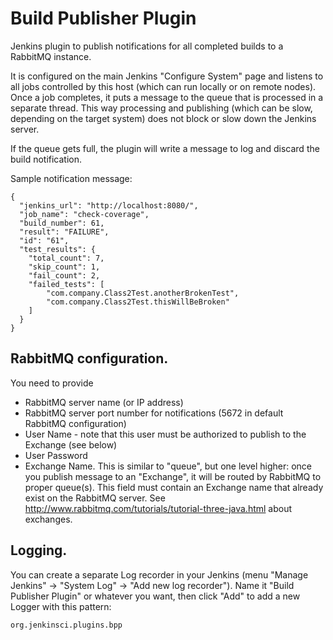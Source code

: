 # Build Publisher Plugin

Jenkins plugin to publish notifications for all completed builds to a RabbitMQ instance.

It is configured on the main Jenkins "Configure System" page and listens to all jobs controlled by this host
(which can run locally or on remote nodes).
Once a job completes, it puts a message to the queue that is processed in a separate thread. 
This way processing and publishing (which can be slow, depending on the target system) does not block or slow down
the Jenkins server.

If the queue gets full, the plugin will write a message to log and discard the build notification.  

Sample notification message:

    {
      "jenkins_url": "http://localhost:8080/",
      "job_name": "check-coverage",
      "build_number": 61,
      "result": "FAILURE",
      "id": "61",
      "test_results": {
        "total_count": 7,
        "skip_count": 1,
        "fail_count": 2,
        "failed_tests": [
            "com.company.Class2Test.anotherBrokenTest",
            "com.company.Class2Test.thisWillBeBroken"
        ]
      }
    }

## RabbitMQ configuration.

You need to provide

* RabbitMQ server name (or IP address)
* RabbitMQ server port number for notifications (5672 in default RabbitMQ configuration)
* User Name - note that this user must be authorized to publish to the Exchange (see below)
* User Password
* Exchange Name. This is similar to "queue", but one level higher: once you publish message to an "Exchange",
it will be routed by RabbitMQ to proper queue(s). This field must contain an Exchange name that already exist
on the RabbitMQ server.
See http://www.rabbitmq.com/tutorials/tutorial-three-java.html about exchanges.


## Logging.

You can create a separate Log recorder in your Jenkins (menu "Manage Jenkins" -> "System Log" -> "Add new log recorder"). 
Name it "Build Publisher Plugin" or whatever you want, then click "Add" to add a new Logger with this pattern:

    org.jenkinsci.plugins.bpp  


